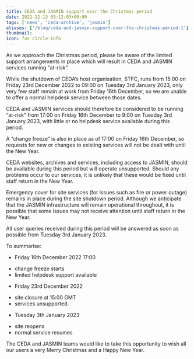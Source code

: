 ```yaml
---
title: CEDA and JASMIN support over the Christmas period
date: 2022-12-13 09:12:03+00:00
tags: ['news', 'ceda-archive', 'jasmin']
aliases: ['/blog/ceda-and-jasmin-support-over-the-christmas-period-1']
thumbnail: 
icon: fas circle-info
---
```


As we approach the Christmas period, please be aware of the limited support arrangements in place which will result in CEDA and JASMIN services running “at-risk”.  
  



While the shutdown of CEDA’s host organisation, STFC, runs from 15:00 on Friday 23rd December 2022 to 09:00 on Tuesday 3rd January 2023, only very few staff remain at work from Friday 16th December, so we are unable to offer a normal helpdesk service between those dates.   
  



CEDA and JASMIN services should therefore be considered to be running “at-risk” from 17:00 on Friday 16th December to 9:00 on Tuesday 3rd January 2023, with little or no helpdesk service available during this period. 


A “change freeze” is also in place as of 17:00 on Friday 16th December, so requests for new or changes to existing services will not be dealt with until the New Year.  
  



CEDA websites, archives and services, including access to JASMIN, should be available during this period but will operate unsupported. Should any problems occur to our services, it is unlikely that these would be fixed until staff return in the New Year.  
  



Emergency cover for site services (for issues such as fire or power outage) remains in place during the site shutdown period. Although we anticipate that the JASMIN infrastructure will remain operational throughout, it is possible that some issues may not receive attention until staff return in the New Year.    
  



All user queries received during this period will be answered as soon as possible from Tuesday 3rd January 2023.


To summarise: 


* Friday 16th December 2022 17:00
+ change freeze starts
+ limited helpdesk support available

* Friday 23rd December 2022
+ site closure at 15:00 GMT
+ services unsupported.

* Tuesday 3th January 2023
+ site reopens
+ normal service resumes


The CEDA and JASMIN teams would like to take this opportunity to wish all our users a very Merry Christmas and a Happy New Year.


